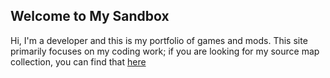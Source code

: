 ## Welcome to My Sandbox

Hi, I'm a developer and this is my portfolio of games and mods.  This site primarily focuses on my coding work; if you are looking for my source map collection, you can find that [here](https://gamebanana.com/members/335329)
